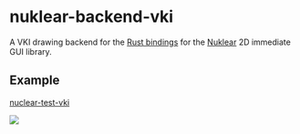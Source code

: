 # nuklear-backend-vki

A VKI drawing backend for the
[Rust bindings](https://github.com/snuk182/nuklear-rust) for the
[Nuklear](https://github.com/vurtun/nuklear) 2D immediate GUI library.

## Example

[nuclear-test-vki](https://github.com/aloucks/nuklear-test)

![](https://i.imgur.com/aEje8Ep.png)

